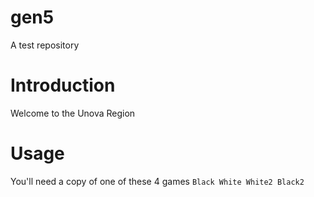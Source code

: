 # gen5
A test repository

# Introduction

Welcome to the Unova Region

# Usage
You'll need a copy of one of these 4 games
`Black White White2 Black2`
